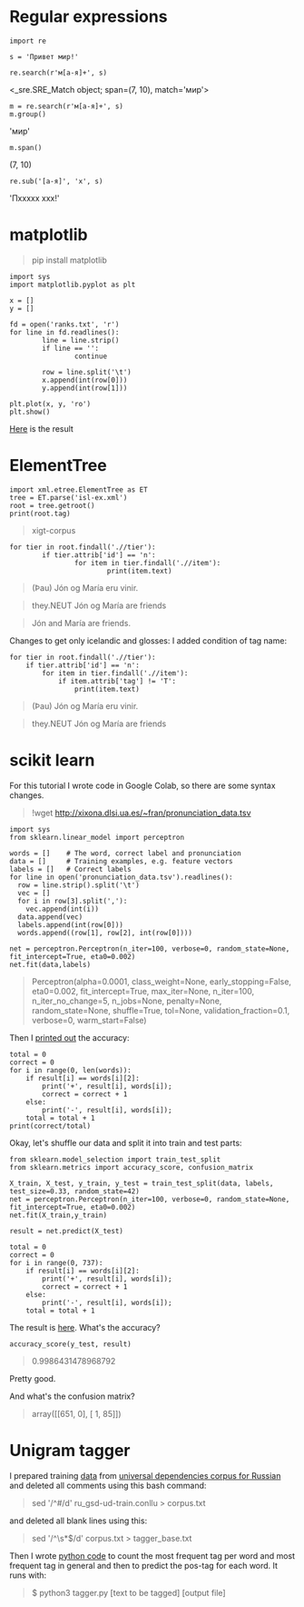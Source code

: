 # Regular expressions
```
import re

s = 'Привет мир!'

re.search(r'м[а-я]+', s)
```
>> 
<_sre.SRE_Match object; span=(7, 10), match='мир'>


```
m = re.search(r'м[а-я]+', s)
m.group()
```
>> 
'мир'


```
m.span()
```
>> 
(7, 10)

```
re.sub('[а-я]', 'x', s)
```
>>> 
'Пxxxxx xxx!'

# matplotlib

> pip install matplotlib
```
import sys
import matplotlib.pyplot as plt

x = []
y = []

fd = open('ranks.txt', 'r')
for line in fd.readlines():
        line = line.strip()
        if line == '':
                continue
	
        row = line.split('\t')
        x.append(int(row[0]))
        y.append(int(row[1]))

plt.plot(x, y, 'ro')
plt.show()
```
[Here](https://github.com/Veranchos/ftyers.github.io/blob/master/2018-komp-ling/practicals/Practical%204/graph.png) is the result 

# ElementTree
>
```
import xml.etree.ElementTree as ET
tree = ET.parse('isl-ex.xml')
root = tree.getroot()
print(root.tag)
```
> xigt-corpus
```
for tier in root.findall('.//tier'):
        if tier.attrib['id'] == 'n':
                for item in tier.findall('.//item'):
                        print(item.text)
```
>(Þau) Jón og María eru vinir.

>they.NEUT Jón og María are friends

>Jón and María are friends.

Changes to get only icelandic and glosses: I added condition of tag name:
```
for tier in root.findall('.//tier'):
    if tier.attrib['id'] == 'n':
        for item in tier.findall('.//item'):
            if item.attrib['tag'] != 'T':
                print(item.text)
```
                
>(Þau) Jón og María eru vinir.

>they.NEUT Jón og María are friends

# scikit learn

For this tutorial I wrote code in Google Colab, so there are some syntax changes.
>!wget http://xixona.dlsi.ua.es/~fran/pronunciation_data.tsv
```
import sys
from sklearn.linear_model import perceptron

words = []    # The word, correct label and pronunciation
data = []     # Training examples, e.g. feature vectors
labels = []   # Correct labels
for line in open('pronunciation_data.tsv').readlines():
  row = line.strip().split('\t')
  vec = []
  for i in row[3].split(','):
    vec.append(int(i))
  data.append(vec)
  labels.append(int(row[0]))
  words.append((row[1], row[2], int(row[0])))
  
net = perceptron.Perceptron(n_iter=100, verbose=0, random_state=None, fit_intercept=True, eta0=0.002)
net.fit(data,labels)  
```
>Perceptron(alpha=0.0001, class_weight=None, early_stopping=False, eta0=0.002,
>      fit_intercept=True, max_iter=None, n_iter=100, n_iter_no_change=5,
>      n_jobs=None, penalty=None, random_state=None, shuffle=True, tol=None,
>      validation_fraction=0.1, verbose=0, warm_start=False)
      
Then I [printed out](https://github.com/Veranchos/ftyers.github.io/blob/master/2018-komp-ling/practicals/Practical%204/output.txt) the accuracy:
```
total = 0
correct = 0
for i in range(0, len(words)):
	if result[i] == words[i][2]:
		print('+', result[i], words[i]);
		correct = correct + 1
	else:
		print('-', result[i], words[i]);
	total = total + 1
print(correct/total)
```
Okay, let's shuffle our data and split it into train and test parts:
```
from sklearn.model_selection import train_test_split
from sklearn.metrics import accuracy_score, confusion_matrix

X_train, X_test, y_train, y_test = train_test_split(data, labels, test_size=0.33, random_state=42)
net = perceptron.Perceptron(n_iter=100, verbose=0, random_state=None, fit_intercept=True, eta0=0.002)
net.fit(X_train,y_train)

result = net.predict(X_test)

total = 0
correct = 0
for i in range(0, 737):
    if result[i] == words[i][2]:
        print('+', result[i], words[i]);
        correct = correct + 1
    else:
        print('-', result[i], words[i]);
    total = total + 1
```
The result is [here](https://github.com/Veranchos/ftyers.github.io/blob/master/2018-komp-ling/practicals/Practical%204/output2.txt).
What's the accuracy?
```
accuracy_score(y_test, result)
```
>0.9986431478968792

Pretty good.

And what's the confusion matrix?
>array([[651,   0],
>       [  1,  85]])
      
# Unigram tagger
I prepared training [data](https://github.com/Veranchos/ftyers.github.io/blob/master/2018-komp-ling/practicals/Practical%204/model.tsv) from [universal dependencies corpus for Russian](https://github.com/UniversalDependencies/UD_Russian-GSD/blob/master/ru_gsd-ud-train.conllu) and deleted all comments using this bash command:

>sed '/^#/d' ru_gsd-ud-train.conllu > corpus.txt

and deleted all blank lines using this:

>sed '/^\s*$/d' corpus.txt > tagger_base.txt

Then I wrote [python code](https://github.com/Veranchos/ftyers.github.io/blob/master/2018-komp-ling/practicals/Practical%204/tagger.py) to count the most frequent tag per word and most frequent tag in general and then to predict the pos-tag for each word. It runs with:

> $ python3 tagger.py [text to be tagged] [output file]



